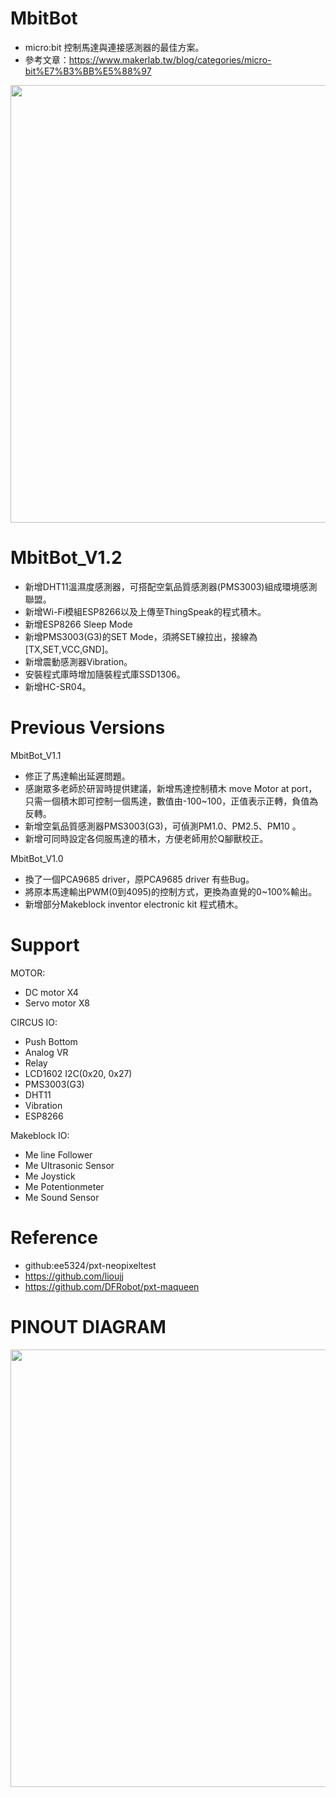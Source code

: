# MbitBot
* micro:bit 控制馬達與連接感測器的最佳方案。
* 參考文章：https://www.makerlab.tw/blog/categories/micro-bit%E7%B3%BB%E5%88%97
<p align="center">
  <img src="https://github.com/iCShopMgr/MbitBot/blob/master/MbitBot.jpg" width="700"/>
</p>

# MbitBot_V1.2
* 新增DHT11溫濕度感測器，可搭配空氣品質感測器(PMS3003)組成環境感測聯盟。
* 新增Wi-Fi模組ESP8266以及上傳至ThingSpeak的程式積木。
* 新增ESP8266 Sleep Mode
* 新增PMS3003(G3)的SET Mode，須將SET線拉出，接線為[TX,SET,VCC,GND]。
* 新增震動感測器Vibration。
* 安裝程式庫時增加隨裝程式庫SSD1306。
* 新增HC-SR04。
  
# Previous Versions
MbitBot_V1.1
* 修正了馬達輸出延遲問題。
* 感謝眾多老師於研習時提供建議，新增馬達控制積木 move Motor at port，
  只需一個積木即可控制一個馬達，數值由-100~100，正值表示正轉，負值為反轉。
* 新增空氣品質感測器PMS3003(G3)，可偵測PM1.0、PM2.5、PM10 。
* 新增可同時設定各伺服馬達的積木，方便老師用於Q腳獸校正。

MbitBot_V1.0
* 換了一個PCA9685 driver，原PCA9685 driver 有些Bug。
* 將原本馬達輸出PWM(0到4095)的控制方式，更換為直覺的0~100%輸出。
* 新增部分Makeblock inventor electronic kit 程式積木。

# Support
MOTOR:
* DC motor X4
* Servo motor X8

CIRCUS IO:
* Push Bottom
* Analog VR
* Relay
* LCD1602 I2C(0x20, 0x27)
* PMS3003(G3)
* DHT11
* Vibration
* ESP8266

Makeblock IO:
* Me line Follower
* Me Ultrasonic Sensor
* Me Joystick
* Me Potentionmeter
* Me Sound Sensor

# Reference
* github:ee5324/pxt-neopixeltest
* https://github.com/lioujj
* https://github.com/DFRobot/pxt-maqueen

# PINOUT DIAGRAM
<p align="center">
  <img src="https://github.com/iCShopMgr/MbitBot/blob/master/MbitBot%20pinout%20diagram.jpg" width="700"/>
</p>
